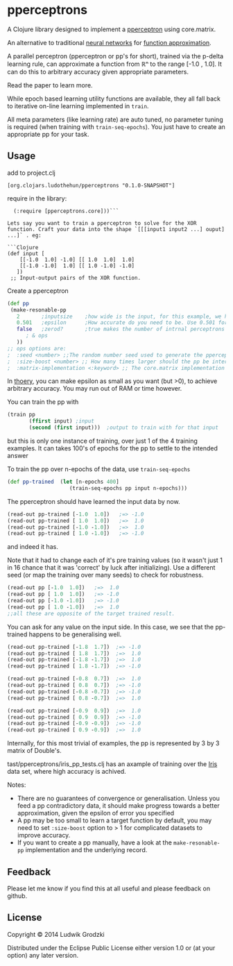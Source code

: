 # pperceptrons

A Clojure library designed to implement a [pperceptron](http://www.igi.tugraz.at/psfiles/pdelta-journal.pdf) using core.matrix.

An alternative to traditional [neural networks](http://en.wikipedia.org/wiki/Artificial_neural_network) for [function approximation](http://en.wikipedia.org/wiki/Function_approximation).

A parallel perceptron (pperceptron or pp's for short), trained via the p-delta learning rule, can approximate a function from ℝⁿ to the range [-1.0 , 1.0]. It can do this to arbitrary accuracy given appropriate parameters.

Read the paper to learn more.

While epoch based learning utility functions are available, they all fall back to iterative on-line learning implemented in `train`.

All meta parameters (like learning rate) are auto tuned, no parameter tuning is required (when training with `train-seq-epochs`). You just have to create an appropriate pp for your task.

## Usage

add to project.clj

`[org.clojars.ludothehun/pperceptrons "0.1.0-SNAPSHOT"]`

require in the library:

```(ns yourns
  (:require [pperceptrons.core]))```

Lets say you want to train a pperceptron to solve for the XOR function. Craft your data into the shape `[[[input1 input2 ...] ouput] ...]` . eg:

```Clojure
(def input [
    [[-1.0  1.0] -1.0] [[ 1.0  1.0]  1.0]
    [[-1.0 -1.0]  1.0] [[ 1.0 -1.0] -1.0]
   ])
 ;; Input-output pairs of the XOR function.
```

Create a pperceptron

```Clojure
(def pp
 (make-resonable-pp
   2       ;inputsize    ;how wide is the input, for this example, we have an input of size 2
   0.501   ;epsilon      ;How accurate do you need to be. Use 0.501 for a binary pperceptron (which will return -1.0 or 1.0, when zerod? = false). Smaller epsilon will make the pp bigger internally.
   false   ;zerod?       ;true makes the number of intrnal perceptrons even, so it will be possible to respond with 0.0 as the output.
      ; & ops
   ))
;; ops options are:
;  :seed <number> ;;The random number seed used to generate the pperceptron, default 0
;  :size-boost <number> ;; How many times larger should the pp be internally then the default. Default is 1. >1 integer values will allow the pp to learn more complicated functions (with more inflection points)
;  :matrix-implementation <:keyword> ;; The core.matrix implementation the pp should use. Default :vectorz
```

In [thoery](http://www.igi.tugraz.at/psfiles/pdelta-journal.pdf), you can make epsilon as small as you want (but >0), to achieve arbitrary accuracy. You may run out of RAM or time however.

You can train the pp with

```Clojure
(train pp
       (ffirst input) ;input
       (second (first input)))  ;output to train with for that input
```

but this is only one instance of training, over just 1 of the 4 training examples. It can takes 100's of epochs for the pp to settle to the intended answer

To train the pp over n-epochs of the data, use `train-seq-epochs`

```Clojure
(def pp-trained  (let [n-epochs 400]
                    (train-seq-epochs pp input n-epochs)))
```

The pperceptron should have learned the input data by now.

```Clojure
(read-out pp-trained [-1.0  1.0])   ;=> -1.0
(read-out pp-trained [ 1.0  1.0])   ;=>  1.0
(read-out pp-trained [-1.0 -1.0])   ;=>  1.0
(read-out pp-trained [ 1.0 -1.0])   ;=> -1.0
```

and indeed it has.

Note that it had to change each of it's pre training values (so it wasn't just 1 in 16 chance that it was 'correct' by luck after initializing). Use a different seed (or map the training over many seeds) to check for robustness.

```Clojure
(read-out pp [-1.0  1.0])   ;=>  1.0
(read-out pp [ 1.0  1.0])   ;=> -1.0
(read-out pp [-1.0 -1.0])   ;=> -1.0
(read-out pp [ 1.0 -1.0])   ;=>  1.0
;;all these are opposite of the target trained result.
```

You can ask for any value on the input side. In this case, we see that the pp-trained happens to be generalising well.

```Clojure
(read-out pp-trained [-1.8  1.7])  ;=> -1.0
(read-out pp-trained [ 1.8  1.7])  ;=>  1.0
(read-out pp-trained [-1.8 -1.7])  ;=>  1.0
(read-out pp-trained [ 1.8 -1.7])  ;=> -1.0

(read-out pp-trained [-0.8  0.7])  ;=>  1.0
(read-out pp-trained [ 0.8  0.7])  ;=> -1.0
(read-out pp-trained [-0.8 -0.7])  ;=> -1.0
(read-out pp-trained [ 0.8 -0.7])  ;=>  1.0

(read-out pp-trained [-0.9  0.9])  ;=>  1.0
(read-out pp-trained [ 0.9  0.9])  ;=> -1.0
(read-out pp-trained [-0.9 -0.9])  ;=> -1.0
(read-out pp-trained [ 0.9 -0.9])  ;=>  1.0
```

Internally, for this most trivial of examples, the pp is represented by 3 by 3 matrix of Double's.

tast/pperceptrons/iris_pp_tests.clj has an axample of training over the [Iris](http://en.wikipedia.org/wiki/Iris_flower_data_set) data set, where high accuracy is achived.


Notes:

- There are no guarantees of convergence or generalisation. Unless you feed a pp contradictory data, it should make progress towards a better approximation, given the epsilon of error you specified
- A pp may be too small to learn a target function by default, you may need to set `:size-boost` option to > 1 for complicated datasets to improve accuracy.
- If you want to create a pp manually, have a look at the `make-resonable-pp` implementation and the underlying record.


## Feedback

Please let me know if you find this at all useful and please feedback on github.

## License

Copyright © 2014 Ludwik Grodzki

Distributed under the Eclipse Public License either version 1.0 or (at
your option) any later version.
